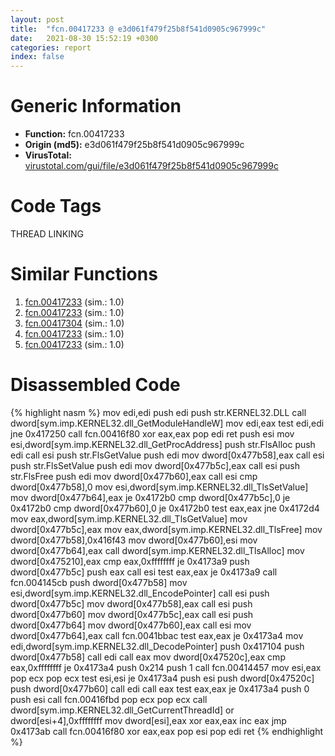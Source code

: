 ```yaml
---
layout: post
title:  "fcn.00417233 @ e3d061f479f25b8f541d0905c967999c"
date:   2021-08-30 15:52:19 +0300
categories: report
index: false
---
```


# Generic Information
- **Function:** fcn.00417233
- **Origin (md5):** e3d061f479f25b8f541d0905c967999c
- **VirusTotal:** [virustotal.com/gui/file/e3d061f479f25b8f541d0905c967999c][virustotal_ref]

# Code Tags
<span class="tag" id="THREAD">THREAD</span>
<span class="tag" id="LINKING">LINKING</span>


# Similar Functions

1. [fcn.00417233][similar_1_ref] (sim.: 1.0)
2. [fcn.00417233][similar_2_ref] (sim.: 1.0)
3. [fcn.00417304][similar_3_ref] (sim.: 1.0)
4. [fcn.00417233][similar_4_ref] (sim.: 1.0)
5. [fcn.00417233][similar_5_ref] (sim.: 1.0)


# Disassembled Code

{% highlight nasm %}
mov edi,edi
push edi
push str.KERNEL32.DLL
call dword[sym.imp.KERNEL32.dll_GetModuleHandleW]
mov edi,eax
test edi,edi
jne 0x417250
call fcn.00416f80
xor eax,eax
pop edi
ret
push esi
mov esi,dword[sym.imp.KERNEL32.dll_GetProcAddress]
push str.FlsAlloc
push edi
call esi
push str.FlsGetValue
push edi
mov dword[0x477b58],eax
call esi
push str.FlsSetValue
push edi
mov dword[0x477b5c],eax
call esi
push str.FlsFree
push edi
mov dword[0x477b60],eax
call esi
cmp dword[0x477b58],0
mov esi,dword[sym.imp.KERNEL32.dll_TlsSetValue]
mov dword[0x477b64],eax
je 0x4172b0
cmp dword[0x477b5c],0
je 0x4172b0
cmp dword[0x477b60],0
je 0x4172b0
test eax,eax
jne 0x4172d4
mov eax,dword[sym.imp.KERNEL32.dll_TlsGetValue]
mov dword[0x477b5c],eax
mov eax,dword[sym.imp.KERNEL32.dll_TlsFree]
mov dword[0x477b58],0x416f43
mov dword[0x477b60],esi
mov dword[0x477b64],eax
call dword[sym.imp.KERNEL32.dll_TlsAlloc]
mov dword[0x475210],eax
cmp eax,0xffffffff
je 0x4173a9
push dword[0x477b5c]
push eax
call esi
test eax,eax
je 0x4173a9
call fcn.004145cb
push dword[0x477b58]
mov esi,dword[sym.imp.KERNEL32.dll_EncodePointer]
call esi
push dword[0x477b5c]
mov dword[0x477b58],eax
call esi
push dword[0x477b60]
mov dword[0x477b5c],eax
call esi
push dword[0x477b64]
mov dword[0x477b60],eax
call esi
mov dword[0x477b64],eax
call fcn.0041bbac
test eax,eax
je 0x4173a4
mov edi,dword[sym.imp.KERNEL32.dll_DecodePointer]
push 0x417104
push dword[0x477b58]
call edi
call eax
mov dword[0x47520c],eax
cmp eax,0xffffffff
je 0x4173a4
push 0x214
push 1
call fcn.00414457
mov esi,eax
pop ecx
pop ecx
test esi,esi
je 0x4173a4
push esi
push dword[0x47520c]
push dword[0x477b60]
call edi
call eax
test eax,eax
je 0x4173a4
push 0
push esi
call fcn.00416fbd
pop ecx
pop ecx
call dword[sym.imp.KERNEL32.dll_GetCurrentThreadId]
or dword[esi+4],0xffffffff
mov dword[esi],eax
xor eax,eax
inc eax
jmp 0x4173ab
call fcn.00416f80
xor eax,eax
pop esi
pop edi
ret
{% endhighlight %}


[similar_1_ref]: /report/fcn.00417233@5eead96f991d1eaa139e848643009945
[similar_2_ref]: /report/fcn.00417233@c6d5547a6b11db0106596d8a93b709be
[similar_3_ref]: /report/fcn.00417304@56a02334aea008c131d2741a089910fb
[similar_4_ref]: /report/fcn.00417233@146b14fc12cf789043a79d4f548a23bf
[similar_5_ref]: /report/fcn.00417233@3aa98225e51cbcae2d334c8b6b4ed9fd
[virustotal_ref]: https://www.virustotal.com/gui/file/e3d061f479f25b8f541d0905c967999c